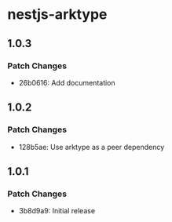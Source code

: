 # nestjs-arktype

## 1.0.3

### Patch Changes

- 26b0616: Add documentation

## 1.0.2

### Patch Changes

- 128b5ae: Use arktype as a peer dependency

## 1.0.1

### Patch Changes

- 3b8d9a9: Initial release
